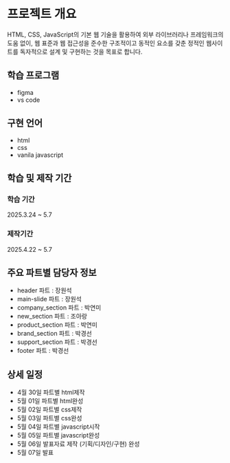 # 프로젝트 개요
HTML, CSS, JavaScript의 기본 웹 기술을 활용하여 외부 라이브러리나 프레임워크의 도움 없이, 웹 표준과 웹 접근성을 준수한 구조적이고 동적인 요소를 갖춘 정적인 웹사이트를 독자적으로 설계 및 구현하는 것을 목표로 합니다.

## 학습 프로그램
+ figma
+ vs code

## 구현 언어
+ html
+ css
+ vanila javascript

## 학습 및 제작 기간
### 학습 기간
2025.3.24 ~ 5.7
### 제작기간
2025.4.22 ~ 5.7

## 주요 파트별 담당자 정보
+ header 파트 : 장원석
+ main-slide 파트 : 장원석
+ company_section 파트 : 박연미
+ new_section 파트 : 조아랑
+ product_section 파트 : 박연미
+ brand_section 파트 : 박경선
+ support_section 파트 : 박경선
+ footer 파트 : 박경선

## 상세 일정
+ 4월 30일 파트별 html제작
+ 5월 01일 파트별 html완성
+ 5월 02일 파트별 css제작
+ 5월 03일 파트별 css완성
+ 5월 04일 파트별 javascript시작
+ 5월 05일 파트별 javascript완성
+ 5월 06일 발표자료 제작 (기획/디자인/구현) 완성
+ 5월 07일 발표
